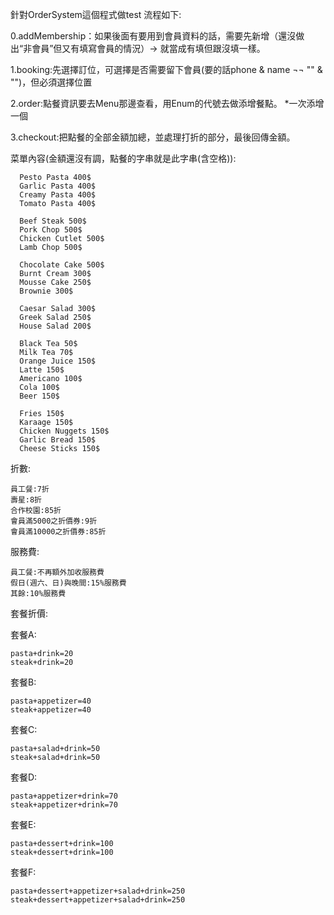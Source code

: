 針對OrderSystem這個程式做test
流程如下:

0.addMembership：如果後面有要用到會員資料的話，需要先新增（還沒做出“非會員”但又有填寫會員的情況）-> 就當成有填但跟沒填一樣。

1.booking:先選擇訂位，可選擇是否需要留下會員(要的話phone & name ¬¬ "" & "")，但必須選擇位置

2.order:點餐資訊要去Menu那邊查看，用Enum的代號去做添增餐點。        *一次添增一個

3.checkout:把點餐的全部金額加總，並處理打折的部分，最後回傳金額。

  菜單內容(金額還沒有調，點餐的字串就是此字串(含空格)):

      Pesto Pasta 400$
      Garlic Pasta 400$
      Creamy Pasta 400$
      Tomato Pasta 400$
      
      Beef Steak 500$
      Pork Chop 500$
      Chicken Cutlet 500$
      Lamb Chop 500$
      
      Chocolate Cake 500$
      Burnt Cream 300$
      Mousse Cake 250$
      Brownie 300$
      
      Caesar Salad 300$
      Greek Salad 250$
      House Salad 200$
      
      Black Tea 50$
      Milk Tea 70$
      Orange Juice 150$
      Latte 150$
      Americano 100$
      Cola 100$
      Beer 150$
      
      Fries 150$
      Karaage 150$
      Chicken Nuggets 150$
      Garlic Bread 150$
      Cheese Sticks 150$

  折數:
  
    員工餐:7折
    壽星:8折
    合作校園:85折
    會員滿5000之折價券:9折
    會員滿10000之折價券:85折
  
  服務費:
  
    員工餐:不再額外加收服務費
    假日(週六、日)與晚間:15%服務費
    其餘:10%服務費
  

套餐折價:

  套餐A:
  
    pasta+drink=20
    steak+drink=20
    
  套餐B:
  
    pasta+appetizer=40
    steak+appetizer=40
    
  套餐C:
  
    pasta+salad+drink=50
    steak+salad+drink=50
    
  套餐D:
  
    pasta+appetizer+drink=70
    steak+appetizer+drink=70
    
  套餐E:
  
    pasta+dessert+drink=100
    steak+dessert+drink=100
    
  套餐F:
  
    pasta+dessert+appetizer+salad+drink=250
    steak+dessert+appetizer+salad+drink=250
    
